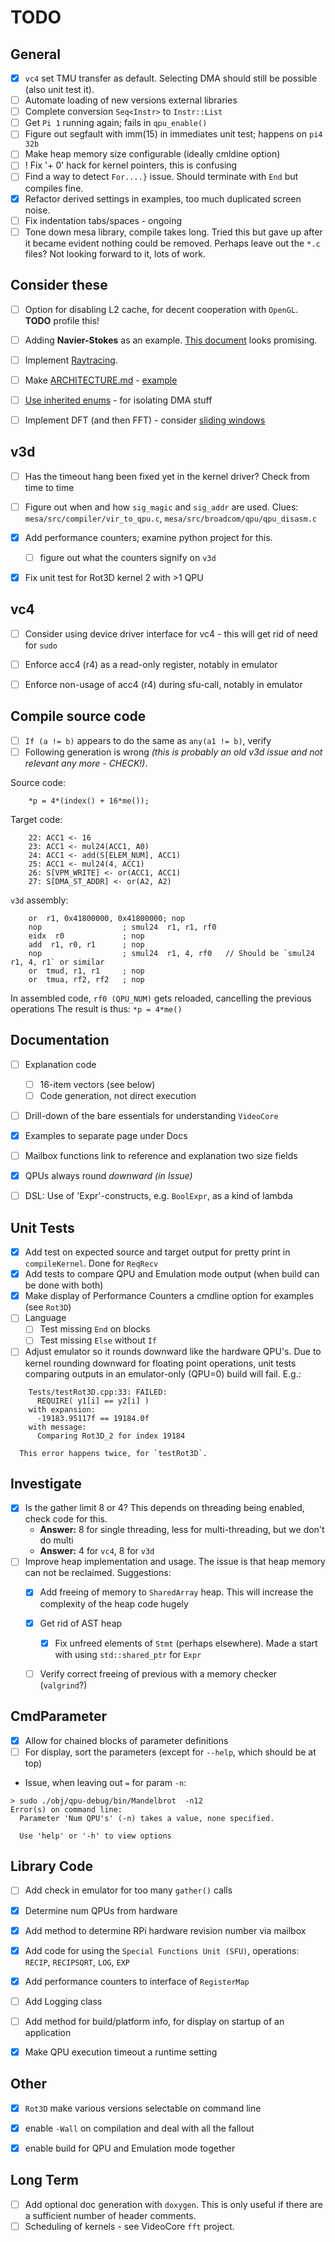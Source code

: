 # TODO

## General

- [x] `vc4` set TMU transfer as default. Selecting DMA should still be possible (also unit test it).
- [ ] Automate loading of new versions external libraries
- [ ] Complete conversion `Seq<Instr>` to `Instr::List`
- [ ] Get `Pi 1` running again; fails in `qpu_enable()`
- [ ] Figure out segfault with imm(15) in immediates unit test; happens on `pi4 32b`
- [ ] Make heap memory size configurable (ideally cmldine option)
- [ ] ! Fix '+ 0' hack for kernel pointers, this is confusing
- [ ] Find a way to detect `For....}` issue. Should terminate with `End` but compiles fine.
- [x] Refactor derived settings in examples, too much duplicated screen noise.
- [ ] Fix indentation tabs/spaces - ongoing
- [ ] Tone down mesa library, compile takes long.
      Tried this but gave up after it became evident nothing could be removed.
      Perhaps leave out the `*.c` files? Not looking forward to it, lots of work.

## Consider these

- [ ] Option for disabling L2 cache, for decent cooperation with `OpenGL`.
      **TODO** profile this!
- [ ] Adding **Navier-Stokes** as an example.
      [This document](http://graphics.cs.cmu.edu/nsp/course/15-464/Fall09/papers/StamFluidforGames.pdf)
      looks promising.
- [ ] Implement [Raytracing](https://gabrielgambetta.com/computer-graphics-from-scratch/02-basic-raytracing.html).
- [ ] Make [ARCHITECTURE.md](https://matklad.github.io//2021/02/06/ARCHITECTURE.md.html) - [example](https://github.com/rust-analyzer/rust-analyzer/blob/master/docs/dev/architecture.md)
- [ ] [Use inherited enums](https://stackoverflow.com/questions/644629/base-enum-class-inheritance#644651) - for isolating DMA stuff
- [ ] Implement DFT (and then FFT) - consider [sliding windows](https://github.com/glidernet/ogn-rf/issues/36#issuecomment-775688969)


## v3d

- [ ] Has the timeout hang been fixed yet in the kernel driver? Check from time to time
- [ ] Figure out when and how `sig_magic` and `sig_addr` are used.
      Clues: `mesa/src/compiler/vir_to_qpu.c`, `mesa/src/broadcom/qpu/qpu_disasm.c`
- [x] Add performance counters; examine python project for this.
  * [ ] figure out what the counters signify on `v3d`
- [x] Fix unit test for Rot3D kernel 2 with >1 QPU


## vc4

- [ ] Consider using device driver interface for vc4 - this will get rid of need for `sudo`
- [ ] Enforce acc4 (r4) as a read-only register, notably in emulator
- [ ] Enforce non-usage of acc4 (r4) during sfu-call, notably in emulator


## Compile source code

- [ ] `If (a != b)` appears to do the same as  `any(a1 != b)`, verify
- [ ] Following generation is wrong *(this is probably an old v3d issue and not relevant any more - CHECK!)*.

Source code:

```
    *p = 4*(index() + 16*me());
```

  Target code:

```
    22: ACC1 <- 16
    23: ACC1 <- mul24(ACC1, A0)
    24: ACC1 <- add(S[ELEM_NUM], ACC1)
    25: ACC1 <- mul24(4, ACC1)
    26: S[VPM_WRITE] <- or(ACC1, ACC1)
    27: S[DMA_ST_ADDR] <- or(A2, A2)
```

  `v3d` assembly:

```
    or  r1, 0x41800000, 0x41800000; nop
    nop                  ; smul24  r1, r1, rf0
    eidx  r0             ; nop
    add  r1, r0, r1      ; nop
    nop                  ; smul24  r1, 4, rf0   // Should be `smul24 r1, 4, r1` or similar
    or  tmud, r1, r1     ; nop
    or  tmua, rf2, rf2   ; nop
```

  In assembled code, `rf0 (QPU_NUM)` gets reloaded, cancelling the previous operations
  The result is thus: `*p = 4*me()`


## Documentation

- [ ] Explanation code
  - [ ] 16-item vectors (see below)
  - [ ] Code generation, not direct execution
- [ ] Drill-down of the bare essentials for understanding `VideoCore`
- [x] Examples to separate page under Docs
- [ ] Mailbox functions link to reference and explanation two size fields
- [x] QPUs always round *downward* *(in Issue)*
- [ ] DSL: Use of 'Expr'-constructs, e.g. `BoolExpr`, as a kind of lambda


## Unit Tests

- [x] Add test on expected source and target output for pretty print in `compileKernel`. Done for `ReqRecv`
- [x] Add tests to compare QPU and Emulation mode output (when build can be done with both)
- [x] Make display of Performance Counters a cmdline option for examples (see `Rot3D`)
- [ ] Language
  - [ ] Test missing `End` on blocks
  - [ ] Test missing `Else` without `If`
- [ ] Adjust emulator so it rounds downward like the hardware QPU's.
  Due to kernel rounding downward for floating point operations, unit tests comparing outputs
  in an emulator-only (QPU=0) build will fail. E.g.:

```
    Tests/testRot3D.cpp:33: FAILED:
      REQUIRE( y1[i] == y2[i] )
    with expansion:
      -19183.95117f == 19184.0f
    with message:
      Comparing Rot3D_2 for index 19184

  This error happens twice, for `testRot3D`.
```


## Investigate

- [x] Is the gather limit 8 or 4? This depends on threading being enabled, check code for this.
  * **Answer:** 8 for single threading, less for multi-threading, but we don't do multi
  * **Answer:** 4 for `vc4`, 8 for `v3d`
- [ ] Improve heap implementation and usage. The issue is that heap memory can not be reclaimed. Suggestions:
  - [x] Add freeing of memory to `SharedArray` heap. This will increase the complexity of the heap code hugely
  - [x] Get rid of AST heap
	- [x] Fix unfreed elements of `Stmt` (perhaps elsewhere). Made a start with using `std::shared_ptr` for `Expr`
  - [ ] Verify correct freeing of previous with a memory checker (`valgrind`?)


## CmdParameter
- [x] Allow for chained blocks of parameter definitions
- [ ] For display, sort the parameters (except for `--help`, which should be at top)
- Issue, when leaving out `=` for param `-n`:

```
> sudo ./obj/qpu-debug/bin/Mandelbrot  -n12
Error(s) on command line:
  Parameter 'Num QPU's' (-n) takes a value, none specified.

  Use 'help' or '-h' to view options

```

## Library Code
- [ ] Add check in emulator for too many `gather()` calls
- [x] Determine num QPUs from hardware
- [x] Add method to determine RPi hardware revision number via mailbox
- [x] Add code for using the `Special Functions Unit (SFU)`, operations: `RECIP`, `RECIPSQRT`, `LOG`, `EXP`
- [x] Add performance counters to interface of `RegisterMap`
- [ ] Add Logging class
- [ ] Add method for build/platform info, for display on startup of an application
- [x] Make QPU execution timeout a runtime setting


## Other

- [x] `Rot3D` make various versions selectable on command line
- [x] enable `-Wall` on compilation and deal with all the fallout
- [x] enable build for QPU and Emulation mode together


## Long Term

- [ ] Add optional doc generation with `doxygen`.
      This is only useful if there are a sufficient number of header comments.
- [ ] Scheduling of kernels - see VideoCore `fft` project.
